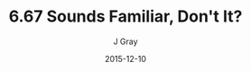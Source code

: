 ---
title: '6.67 Sounds Familiar, Don''t It?'
alt: 'Mysteries of the Arcana'
date: '2015-12-10'
author: 'J Gray'
artist: 'Keira'
chapter: '6 Void in the Road'
filler: false
---